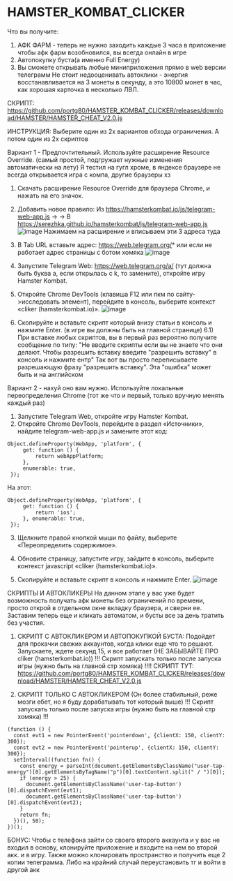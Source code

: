 # HAMSTER_KOMBAT_CLICKER
Что вы получите: 
1) АФК ФАРМ - теперь  не нужно заходить каждые 3 часа в приложение чтобы афк фарм возобновился, вы всегда онлайн в игре
2) Автопокупку буста(а именно Full Energy)
3) Вы сможете открывать любые миниприложения прямо в web версии телеграмм
Не стоит недооценивать автоклики - энергия восстанавливается на 3 монеты в секунду, а это 10800 монет в час, как хорошая карточка в несколько ЛВЛ.

СКРИПТ: https://github.com/portg80/HAMSTER_KOMBAT_CLICKER/releases/download/HAMSTER/HAMSTER_CHEAT_V2.0.js

ИНСТРУКЦИЯ:
Выберите один из 2х вариантов обхода ограничения. А потом один из 2х скриптов


Вариант 1 - Предпочтительный. Используйте расширение Resource Override. (самый простой, подгружает нужные изменения автоматически на лету)
Я тестил на гугл хроме, в яндексе браузере не всегда открывается игра с компа, другие браузеры хз

1) Скачать расширение Resource Override для браузера Chrome, и нажать на его значок.
   
2) Добавить новое правило: 
Из https://hamsterkombat.io/js/telegram-web-app.js  -> 
-> В https://serezhka.github.io/hamsterkombat/js/telegram-web-app.js
![image](https://github.com/portg80/HAMSTER_KOMBAT_CLICKER/assets/42353304/a82c4e9f-7607-4621-832b-2cdd0b809de4)
Нажимаем на расширение и вписываем эти 3 адреса туда

3) В Tab URL вставьте адрес: https://web.telegram.org/* или если не работает адрес страницы с ботом хомяка
![image](https://github.com/portg80/HAMSTER_KOMBAT_CLICKER/assets/42353304/93ddd6c7-6b6f-4e22-b05c-1b8722b33324)
4) Запустите Telegram Web: https://web.telegram.org/a/ (тут должна быть буква а, если открылась с k, то замените), откройте игру Hamster Kombat.

5) Откройте Chrome DevTools (клавиша F12 или пкм по сайту->исследовать элемент), перейдите в консоль, выберите контекст «cliker (hamsterkombat.io)».
   ![image](https://github.com/portg80/HAMSTER_KOMBAT_CLICKER/assets/42353304/70bfff82-f5d1-4da5-984e-666c303acdfb)
6) Скопируйте и вставьте скрипт который внизу статьи в консоль и нажмите Enter. (в игре вы должны быть на главной странице)
    6.1) При вставке любых скриптов, вы в первый раз вероятно получите сообщение по типу:
          "Не вводите скрипты если вы не знаете что они делают. Чтобы разрешить вставку введите "разрешить вставку" в консоль и нажмите ентр"
   Так вот вы просто переписываете разрешающую фразу "разрешить вставку". 
   Эта "ошибка" может быть и на английском




Вариант 2 - нахуй оно вам нужно. Используйте локальные переопределения Chrome (тот же что и первый, только вручную менять каждый раз)
1) Запустите Telegram Web, откройте игру Hamster Kombat.
2) Откройте Chrome DevTools, перейдите в раздел «Источники», найдите telegram-web-app.js и замените этот код:
```
Object.defineProperty(WebApp, 'platform', {
     get: function () {
         return webAppPlatform;
     },
     enumerable: true,
 });
```
На этот:
```
Object.defineProperty(WebApp, 'platform', {
     get: function () {
         return 'ios';
     }, enumerable: true,
 });
```
3. Щелкните правой кнопкой мыши по файлу, выберите «Переопределить содержимое».

4. Обновите страницу, запустите игру, зайдите в консоль, выберите контекст javascript «cliker (hamsterkombat.io)».

5. Скопируйте и вставьте скрипт в консоль и нажмите Enter.
![image](https://github.com/portg80/HAMSTER_KOMBAT_CLICKER/assets/42353304/b502b752-aca7-48fb-be9a-d7c1ca7c4347)



СКРИПТЫ И АВТОКЛИКЕРЫ 
На данном этапе у вас уже будет возможность получать афк монеты без ограничений по времени, просто открой в отдельном окне вкладку браузера, и сверни ее.
Заставим теперь еще и кликать автоматом, и бусты все за день тратить без участия.


1. СКРИПТ С АВТОКЛИКЕРОМ И АВТОПОКУПКОЙ БУСТА:
Подойдет для прокачки свежих аккаунтов, когда клики еще что то решают. Запускаете, ждете секунд 15, и все работает (НЕ ЗАБЫВАЙТЕ ПРО cliker (hamsterkombat.io))
!!! Скрипт запускать только после запуска игры (нужно быть на главной стр хомяка) !!!!
СКРИПТ ТУТ:
https://github.com/portg80/HAMSTER_KOMBAT_CLICKER/releases/download/HAMSTER/HAMSTER_CHEAT_V2.0.js


2. СКРИПТ ТОЛЬКО С АВТОКЛИКЕРОМ (Он более стабильный, реже мозги ебет, но я буду дорабатывать тот который выше)
!!! Скрипт запускать только после запуска игры (нужно быть на главной стр хомяка) !!!
```
(function () {
  const evt1 = new PointerEvent('pointerdown', {clientX: 150, clientY: 300});
  const evt2 = new PointerEvent('pointerup', {clientX: 150, clientY: 300});
  setInterval((function fn() {
    const energy = parseInt(document.getElementsByClassName("user-tap-energy")[0].getElementsByTagName("p")[0].textContent.split(" / ")[0]);
    if (energy > 25) {
      document.getElementsByClassName('user-tap-button')[0].dispatchEvent(evt1);
      document.getElementsByClassName('user-tap-button')[0].dispatchEvent(evt2);
    }
    return fn;
  })(), 50);
})();
```

БОНУС: Чтобы с телефона зайти со своего второго аккаунта и  у вас не входил в основу, клонируйте приложение и входите на нем во второй акк. и в игру.
Также можно клонировать пространство и получить еще 2 копии телеграмма.
Либо на крайний случай переустановить тг и войти в другой акк

